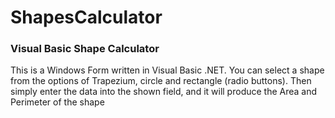 # ShapesCalculator
### Visual Basic Shape Calculator

This is a Windows Form written in Visual Basic .NET. You can select a shape from the options of Trapezium, circle and rectangle (radio buttons). 
Then simply enter the data into the shown field, and it will produce the Area and Perimeter of the shape
